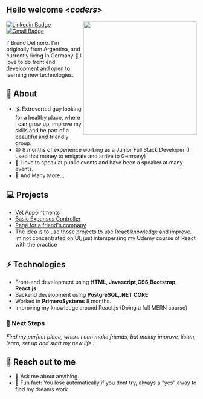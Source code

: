 <h2> Hello welcome <<i>coders</i>></h2>

<img align='right' src='http://www.jenyalestina.com/blog/wp-content/uploads/2019/05/web-development-1024x582.jpg' width='300"'>

[![Linkedin Badge](https://img.shields.io/badge/-Lindkeden-blue?style=flat-square&logo=Linkedin&logoColor=white&link=https://www.linkedin.com/in/bruno-delmoro-63b92b201/)](https://www.linkedin.com/in/bruno-delmoro-63b92b201/) 
[![Gmail Badge](https://img.shields.io/badge/-Gmail-Red?style=flat-square&logo=Gmail&logoColor=white&link=mailto:delmo123123@gmail.com)](mailto:delmo123123@gmail.com)

I' Bruno Delmoro. I'm originally from Argentina, and currently living in Germany 🏫.I love to do front end development and open to learning new technologies.

## 🧐 About
- 🏄‍ Extroverted guy looking for a healthy place, where i can grow up, improve my skills and be part of a beautiful and friendly group.
- 😄 8 months of experience working as a Junior Full Stack Developer (I used that money to emigrate and arrive to Germany)
- 🌱 I love to speak at public events and have been a speaker at many events. 
- 👯 And Many More...


## 💻 Projects
* [Vet Appointments](https://github.com/delmo1501/react_appointments)
* [Basic Expenses Controller](https://github.com/delmo1501/expensesControler)
* [Page for a friend's company](https://innova-sa.com.ar/)
* The idea is to use those projects to use React knowledge and improve. Im not concentrated on UI, just interspersing my Udemy course of React with the practice

## ⚡ Technologies 
- Front-end development using **HTML, Javascript,CSS,Bootstrap, React.js**
- Backend development using **PostgreSQL,.NET CORE**
- Worked in **PrimeroSystems** 8 months.
- Improving my knowledge around React.js (Doing a  full MERN course)

### 👣 Next Steps

_Find my perfect place, where i can make friends, but mainly improve, listen, learn, set up and start my new life :_


## 👋 Reach out to me 
- 💬 Ask me about anything.
- 💎 Fun fact: You lose automatically if you dont try, always a "yes" away to find my dreams work
